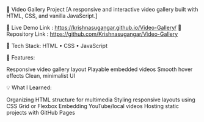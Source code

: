 
🎥 Video Gallery Project
[A responsive and interactive video gallery built with HTML, CSS, and vanilla JavaScript.]

🚀 Live Demo Link : https://krishnasugangar.github.io/Video-Gallery/
📁 Repository Link : https://github.com/Krishnasugangar/Video-Gallery

🔧 Tech Stack:
HTML • CSS • JavaScript

📝 Features:

Responsive video gallery layout
Playable embedded videos
Smooth hover effects
Clean, minimalist UI

💡 What I Learned:

Organizing HTML structure for multimedia
Styling responsive layouts using CSS Grid or Flexbox
Embedding YouTube/local videos
Hosting static projects with GitHub Pages


